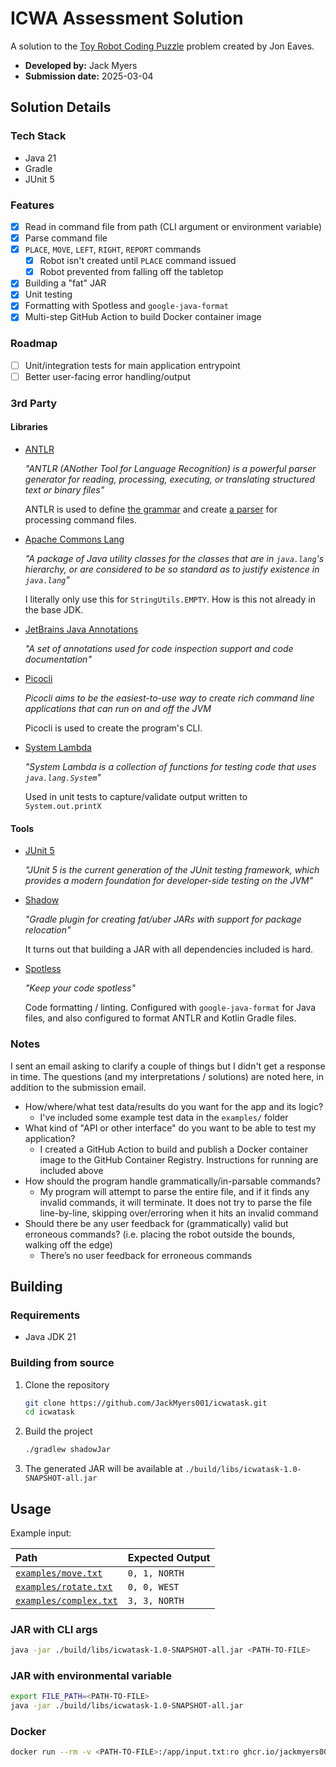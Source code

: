 # ICWA Assessment Solution

A solution to the [Toy Robot Coding Puzzle] problem created by Jon Eaves.

- **Developed by:** Jack Myers
- **Submission date:** 2025-03-04

[Toy Robot Coding Puzzle]: https://joneaves.wordpress.com/2014/07/21/toy-robot-coding-test/

## Solution Details

### Tech Stack

- Java 21
- Gradle
- JUnit 5

### Features

- [x] Read in command file from path (CLI argument or environment variable)
- [x] Parse command file
- [x] `PLACE`, `MOVE`, `LEFT`, `RIGHT`, `REPORT` commands
  - [x] Robot isn't created until `PLACE` command issued
  - [x] Robot prevented from falling off the tabletop
- [x] Building a "fat" JAR
- [x] Unit testing
- [x] Formatting with Spotless and `google-java-format`
- [x] Multi-step GitHub Action to build Docker container image

### Roadmap

- [ ] Unit/integration tests for main application entrypoint
- [ ] Better user-facing error handling/output

### 3rd Party

#### Libraries

- [ANTLR]

    *"ANTLR (ANother Tool for Language Recognition) is a powerful parser generator for reading, processing, executing, or translating structured text or binary files"*

    ANTLR is used to define [the grammar] and create [a parser] for processing command files.

    [the grammar]: ./src/main/antlr/CommandLang.g4
    [a parser]: ./src/main/java/one/jackmyers/icwatask/parser/CommandParser.java

- [Apache Commons Lang]

    *"A package of Java utility classes for the classes that are in `java.lang`'s hierarchy, or are considered to be so standard as to justify existence in `java.lang`"*

    I literally only use this for `StringUtils.EMPTY`. How is this not already in the base JDK.

- [JetBrains Java Annotations]

    *"A set of annotations used for code inspection support and code documentation"*

- [Picocli]

    *Picocli aims to be the easiest-to-use way to create rich command line applications that can run on and off the JVM*

    Picocli is used to create the program's CLI.

- [System Lambda]

    *"System Lambda is a collection of functions for testing code that uses `java.lang.System`"*

    Used in unit tests to capture/validate output written to `System.out.printX`

[ANTLR]: https://www.antlr.org
[Apache Commons Lang]: https://commons.apache.org/proper/commons-lang/
[JetBrains Java Annotations]: https://github.com/JetBrains/java-annotations
[Picocli]: https://picocli.info
[System Lambda]: https://github.com/stefanbirkner/system-lambda

#### Tools

- [JUnit 5]

    *"JUnit 5 is the current generation of the JUnit testing framework, which provides a modern foundation for developer-side testing on the JVM"*

- [Shadow]

    *"Gradle plugin for creating fat/uber JARs with support for package relocation"*

    It turns out that building a JAR with all dependencies included is hard.

- [Spotless]

    *"Keep your code spotless"*

    Code formatting / linting. Configured with `google-java-format` for Java files, and also configured to format ANTLR and Kotlin Gradle files.

[JUnit 5]: https://junit.org/junit5/
[Shadow]: https://github.com/GradleUp/shadow
[Spotless]: https://github.com/diffplug/spotless

### Notes

I sent an email asking to clarify a couple of things but I didn't get a response in time. The questions (and my interpretations / solutions) are noted here, in addition to the submission email.

- How/where/what test data/results do you want for the app and its logic?
  - I've included some example test data in the `examples/` folder
- What kind of "API or other interface" do you want to be able to test my application?
  - I created a GitHub Action to build and publish a Docker container image to the GitHub Container Registry. Instructions for running are included above
- How should the program handle grammatically/in-parsable commands?
  - My program will attempt to parse the entire file, and if it finds any invalid commands, it will terminate. It does not try to parse the file line-by-line, skipping over/erroring when it hits an invalid command
- Should there be any user feedback for (grammatically) valid but erroneous commands? (i.e. placing the robot outside the bounds, walking off the edge)
  - There’s no user feedback for erroneous commands

## Building

### Requirements

- Java JDK 21

### Building from source

1. Clone the repository

    ```bash
    git clone https://github.com/JackMyers001/icwatask.git
    cd icwatask
    ```

2. Build the project

    ```bash
    ./gradlew shadowJar
    ```

3. The generated JAR will be available at `./build/libs/icwatask-1.0-SNAPSHOT-all.jar`

## Usage

Example input:

| Path                     | Expected Output |
| :----------------------- | :-------------- |
| [`examples/move.txt`]    | `0, 1, NORTH`   |
| [`examples/rotate.txt`]  | `0, 0, WEST`    |
| [`examples/complex.txt`] | `3, 3, NORTH`   |

[`examples/move.txt`]: ./examples/move.txt
[`examples/rotate.txt`]: ./examples/rotate.txt
[`examples/complex.txt`]: ./examples/complex.txt

### JAR with CLI args

```bash
java -jar ./build/libs/icwatask-1.0-SNAPSHOT-all.jar <PATH-TO-FILE>
```

### JAR with environmental variable

```bash
export FILE_PATH=<PATH-TO-FILE>
java -jar ./build/libs/icwatask-1.0-SNAPSHOT-all.jar
```

### Docker

```bash
docker run --rm -v <PATH-TO-FILE>:/app/input.txt:ro ghcr.io/jackmyers001/icwatask:master input.txt
```
